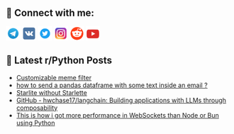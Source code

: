 ## 🔎 Connect with me:
[<img src="https://github.com/bullbesh/bullbesh/blob/main/images/Telegram.png" width="32" height="32" />](https://t.me/bullbesh)
[<img src="https://github.com/bullbesh/bullbesh/blob/main/images/VK.png" width="32" height="32" />](https://vk.com/bullbesh)
[<img src="https://github.com/bullbesh/bullbesh/blob/main/images/Twitter.png" width="32" height="32" />](https://twitter.com/bullbesh1)
[<img src="https://github.com/bullbesh/bullbesh/blob/main/images/Instagram.png" width="32" height="32" />](https://www.instagram.com/bullbesh)
[<img src="https://github.com/bullbesh/bullbesh/blob/main/images/Reddit.png" width="32" height="32" />](https://www.reddit.com/user/bullbesh)
[<img src="https://github.com/bullbesh/bullbesh/blob/main/images/YouTube.png" width="32" height="32" />](https://www.youtube.com/channel/UCtfjRs6uzgq5mfm8S06WTcg)

## 📕 Latest r/Python Posts
<!-- BLOG-POST-LIST:START -->
- [Customizable meme filter](https://www.reddit.com/r/Python/comments/ytcr3r/customizable_meme_filter/)
- [how to send a pandas dataframe with some text inside an email ?](https://www.reddit.com/r/Python/comments/ytck5q/how_to_send_a_pandas_dataframe_with_some_text/)
- [Starlite without Starlette](https://www.reddit.com/r/Python/comments/yt94wb/starlite_without_starlette/)
- [GitHub - hwchase17/langchain: Building applications with LLMs through composability](https://www.reddit.com/r/Python/comments/yt3r01/github_hwchase17langchain_building_applications/)
- [This is how i got more performance in WebSockets than Node or Bun using Python](https://www.reddit.com/r/Python/comments/yt3j70/this_is_how_i_got_more_performance_in_websockets/)
<!-- BLOG-POST-LIST:END -->
